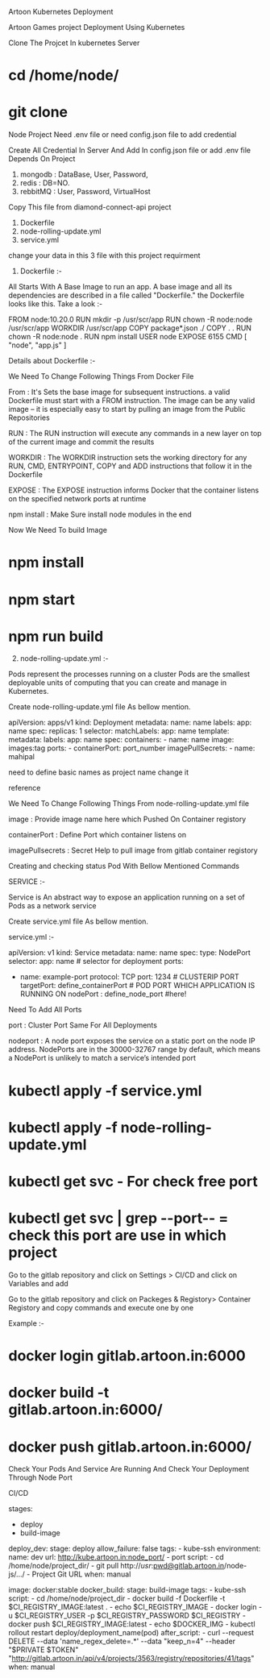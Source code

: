 Artoon Kubernetes Deployment


Artoon Games project Deployment Using Kubernetes

Clone The Projcet In kubernetes Server

# cd /home/node/
# git clone <git url>



Node Project Need .env file or need config.json file to add credential

Create All Credential In Server And Add In config.json file or add .env file Depends On Project

1. mongodb  : DataBase, User, Password,
2. redis    : DB=NO. 
3. rebbitMQ : User, Password, VirtualHost



Copy This file from diamond-connect-api project

1. Dockerfile
2. node-rolling-update.yml
3. service.yml





change your data in this 3 file with this project requirment



1. Dockerfile :-


All Starts With A Base Image to run an app. A base image and all its dependencies are described in a file called "Dockerfile." the Dockerfile looks like this. Take a look :-

FROM node:10.20.0
RUN mkdir -p /usr/scr/app 
RUN chown -R node:node /usr/scr/app
WORKDIR /usr/scr/app
COPY package*.json ./
COPY . .
RUN chown -R node:node .
RUN npm install
USER node
EXPOSE 6155
CMD [ "node", "app.js" ]



Details about Dockerfile :-

We Need To Change Following Things From Docker File



From : It's Sets the base image  for subsequent instructions. a valid Dockerfile must start with a FROM instruction. The image can be any valid image – it is especially easy to start by pulling an image from the Public Repositories



RUN : The RUN instruction will execute any commands in a new layer on top of the current image and commit the results



WORKDIR : The WORKDIR instruction sets the working directory for any RUN, CMD, ENTRYPOINT, COPY and ADD instructions that follow it in the Dockerfile



EXPOSE : The EXPOSE instruction informs Docker that the container listens on the specified network ports at runtime



npm install : Make Sure install node modules in the end



Now We Need To build Image


# npm install
# npm start
# npm run build



2. node-rolling-update.yml :-


Pods represent the processes running on a cluster Pods are the smallest deployable units of computing that you can create and manage in Kubernetes.


Create node-rolling-update.yml file As bellow mention.


apiVersion: apps/v1
kind: Deployment
metadata:
  name: name
  labels:
    app: name
spec:
  replicas: 1
  selector:
    matchLabels:
      app: name
  template:
    metadata:
      labels:
        app: name
    spec:
      containers:
        - name: name
          image: images:tag
          ports:
            - containerPort: port_number
      imagePullSecrets:
        - name: mahipal





need to define basic names as project name change it




reference


We Need To Change Following Things From node-rolling-update.yml file



image : Provide image name here which Pushed On Container registory



containerPort : Define Port which container listens on



imagePullsecrets : Secret Help to pull image from gitlab container registory



Creating and checking status Pod With Bellow Mentioned Commands


SERVICE :-




Service is An abstract way to expose an application running on a set of Pods as a network service



Create service.yml file As bellow mention.


service.yml :-


apiVersion: v1
kind: Service
metadata:
  name: name
spec:
  type: NodePort
  selector:
    app: name # selector for deployment
  ports:
  - name: example-port
    protocol: TCP
    port: 1234 # CLUSTERIP PORT
    targetPort: define_containerPort # POD PORT WHICH APPLICATION IS RUNNING ON
    nodePort : define_node_port #here!



Need To Add All Ports




port : Cluster Port Same For All Deployments



nodeport : A node port exposes the service on a static port on the node IP address. NodePorts are in the 30000-32767 range by default, which means a NodePort is unlikely to match a service’s intended port



# kubectl apply -f service.yml
# kubectl apply -f node-rolling-update.yml 



# kubectl get svc  - For check free port 
# kubectl get svc | grep --port-- = check this port are use in which project



Go to the gitlab repository and click on Settings > CI/CD and click on Variables and add

Go to the gitlab repository and click on Packeges & Registory> Container Registory and copy commands and execute one by one

Example :-

# docker login gitlab.artoon.in:6000
# docker build -t gitlab.artoon.in:6000/
# docker push gitlab.artoon.in:6000/



Check Your Pods And Service Are Running And Check Your Deployment Through Node Port


CI/CD


stages:
  - deploy
  - build-image

deploy_dev:
  stage: deploy
  allow_failure: false
  tags:
    - kube-ssh
  environment:
    name: dev
    url: http://kube.artoon.in:node_port/ - port
  script:
    - cd /home/node/project_dir/
    - git pull http://$usr:$pwd@gitlab.artoon.in/node-js/.../ - Project Git URL
  when: manual

image: docker:stable
docker_build:
  stage: build-image
  tags:
    - kube-ssh
  script:
    - cd /home/node/project_dir
    - docker build -f Dockerfile -t $CI_REGISTRY_IMAGE:latest .
    - echo $CI_REGISTRY_IMAGE
    - docker login -u $CI_REGISTRY_USER -p $CI_REGISTRY_PASSWORD $CI_REGISTRY
    - docker push $CI_REGISTRY_IMAGE:latest
    - echo $DOCKER_IMG
    - kubectl rollout restart deploy/deployment_name(pod)
  after_script:
    - curl --request DELETE --data 'name_regex_delete=.*' --data "keep_n=4" --header "$PRIVATE $TOKEN" "http://gitlab.artoon.in/api/v4/projects/3563/registry/repositories/41/tags"
  when: manual
